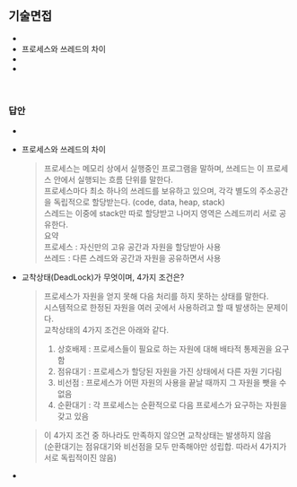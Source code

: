 ## 기술면접

- 
- 프로세스와 쓰레드의 차이
- 
- 

</br>

### 답안

- 

  > 

- 프로세스와 쓰레드의 차이  

  > 프로세스는 메모리 상에서 실행중인 프로그램을 말하며, 쓰레드는 이 프로세스 안에서 실행되는 흐름 단위를 말한다.    
  > 프로세스마다 최소 하나의 쓰레드를 보유하고 있으며, 각각 별도의 주소공간을 독립적으로 할당받는다. (code, data, heap, stack)    
  > 스레드는 이중에 stack만 따로 할당받고 나머지 영역은 스레드끼리 서로 공유한다.  
  > 요약  
  > 프로세스 : 자신만의 고유 공간과 자원을 할당받아 사용  
  > 쓰레드 : 다른 스레드와 공간과 자원을 공유하면서 사용  

- 교착상태(DeadLock)가 무엇이며, 4가지 조건은?

  > 프로세스가 자원을 얻지 못해 다음 처리를 하지 못하는 상태를 말한다.    
  > 시스템적으로 한정된 자원을 여러 곳에서 사용하려고 할 때 발생하는 문제이다.   
  > 교착상태의 4가지 조건은 아래와 같다.   
  >  1. 상호배제 : 프로세스들이 필요로 하는 자원에 대해 배타적 통제권을 요구함   
  >  2. 점유대기 : 프로세스가 할당된 자원을 가진 상태에서 다른 자원 기다림   
  >  3. 비선점 : 프로세스가 어떤 자원의 사용을 끝날 때까지 그 자원을 뺏을 수 없음   
  >  4. 순환대기 : 각 프로세스는 순환적으로 다음 프로세스가 요구하는 자원을 갖고 있음   

  > 이 4가지 조건 중 하나라도 만족하지 않으면 교착상태는 발생하지 않음   
  > (순환대기는 점유대기와 비선점을 모두 만족해야만 성립합. 따라서 4가지가 서로 독립적이진 않음)   

- 
  > 
